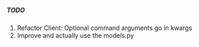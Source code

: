 ##### TODO

1. Refactor Client: Optional command arguments go in kwargs
2. Improve and actually use the models.py

